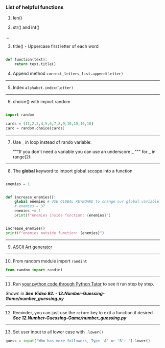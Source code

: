 ### List of helpful functions

1. len()


2. str() and int()

...


3. title() - Uppercase first letter of each word
```py

def function(text):
    return text.title()

```

4. Append method
`correct_letters_list.append(letter)`


---
5. Index
`alphabet.index(letter)`

----
6. choice() with import random

```python

import random

cards = [11,2,3,4,5,6,7,8,9,10,10,10,10]
card = random.choice(cards)

```

---
7.  Use _ in loop instead of rando variable: 

    """If you don't need a variable you can use an underscore _ """
    for _ in range(2):

---

8. The **global** keyword to import global sccope into a function

```py

enemies = 1


def increase_enemies():
    global enemies # USE GLOBAL KEYBOARD to change our global variable `enemies`
    # enemies = 37
    enemies += 1
    print(f"enemies inside function: {enemies}")


increase_enemies()
print(f"enemies outside function: {enemies}")
```

---

9. [ASCII Art generator](https://patorjk.com/software/taag/#p=display&f=Graffiti&t=Type%20Something%20)

---

10. From random module import `randint` 

```py
from random import randint 

```

---

11. Run [your python code through Python Tutor](https://pythontutor.com/visualize.html#mode=edit) to see it run step by step. 

Shown in __*See Video 92. - 12.Number-Guessing-Game/number_guessing.py*__

---

12. Reminder, you can just use the `return` key to exit a function if desired 
__*See 12.Number-Guessing-Game/number_guessing.py*__

---

13. Set user input to all lower case with `.lower()` 

```py
guess = input("Who has more followers, Type 'A' or 'B': ").lower()

```